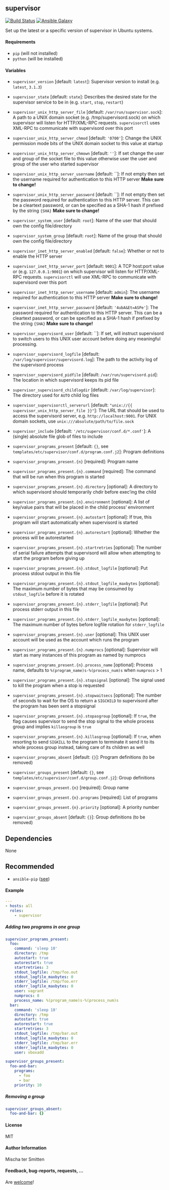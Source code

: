 ## supervisor

[![Build Status](https://travis-ci.org/Oefenweb/ansible-supervisor.svg?branch=master)](https://travis-ci.org/Oefenweb/ansible-supervisor) [![Ansible Galaxy](http://img.shields.io/badge/ansible--galaxy-supervisor-blue.svg)](https://galaxy.ansible.com/list#/roles/3238)

Set up the latest or a specific version of supervisor in Ubuntu systems.

#### Requirements

* `pip` (will not installed)
* `python` (will be installed)

#### Variables

* `supervisor_version` [default: `latest`]: Supervisor version to install (e.g. `latest`, `3.1.3`)
* `supervisor_state` [default: `state`]: Describes the desired state for the supervisor service to be in (e.g. `start`, `stop`, `restart`)
* `supervisor_unix_http_server_file` [default: `/var/run/supervisor.sock`]: A path to a UNIX domain socket (e.g. /tmp/supervisord.sock) on which supervisor will listen for HTTP/XML-RPC requests. `supervisorctl` uses XML-RPC to communicate with supervisord over this port
* `supervisor_unix_http_server_chmod` [default: `'0700'`]: Change the UNIX permission mode bits of the UNIX domain socket to this value at startup
* `supervisor_unix_http_server_chmown` [default: `''`]: If set change the user and group of the socket file to this value otherwise user the user and group of the user who started supervisor
* `supervisor_unix_http_server_username` [default: ``]: If not empty then set the username required for authentication to this HTTP server **Make sure to change!**
* `supervisor_unix_http_server_password` [default: ``]: If not empty then set the password required for authentication to this HTTP server. This can be a cleartext password, or can be specified as a SHA-1 hash if prefixed by the string `{SHA}` **Make sure to change!**

* `supervisor_system_user` [default: `root`]: Name of the user that should own the config file/directory
* `supervisor_system_group` [default: `root`]: Name of the group that should own the config file/directory

* `supervisor_inet_http_server_enabled` [default: `false`]: Whether or not to enable the HTTP server
* `supervisor_inet_http_server_port` [default: `9001`]: A TCP host:port value or (e.g. `127.0.0.1:9001`) on which supervisor will listen for HTTP/XML-RPC requests. `supervisorctl` will use XML-RPC to communicate with supervisord over this port
* `supervisor_inet_http_server_username` [default: `admin`]: The username required for authentication to this HTTP server **Make sure to change!**
* `supervisor_inet_http_server_password` [default: `'4ubA&Et=ASPe'`]: The password required for authentication to this HTTP server. This can be a cleartext password, or can be specified as a SHA-1 hash if prefixed by the string `{SHA}` **Make sure to change!**

* `supervisor_supervisord_user` [default: ``]: If set, will instruct supervisord to switch users to this UNIX user account before doing any meaningful processing.
* `supervisor_supervisord_logfile` [default: `/var/log/supervisor/supervisord.log`]: The path to the activity log of the supervisord process
* `supervisor_supervisord_pidfile` [default: `/var/run/supervisord.pid`]: The location in which supervisord keeps its pid file
* `supervisor_supervisord_childlogdir` [default: `/var/log/supervisor`]: The directory used for `AUTO` child log files

* `supervisor_supervisorctl_serverurl` [default: `"unix://{{ supervisor_unix_http_server_file }}"`]: The URL that should be used to access the supervisord server, e.g. `http://localhost:9001`. For UNIX domain sockets, use `unix:///absolute/path/to/file.sock`

* `supervisor_include` [default: `'/etc/supervisor/conf.d/*.conf'`]: A (single) absolute file glob of files to include

* `supervisor_programs_present` [default: `{}`, see `templates/etc/supervisor/conf.d/program.conf.j2`]: Program definitions
* `supervisor_programs_present.{n}` [required]: Program name
* `supervisor_programs_present.{n}.command` [required]: The command that will be run when this program is started
* `supervisor_programs_present.{n}.directory` [optional]: A directory to which supervisord should temporarily chdir before exec’ing the child
* `supervisor_programs_present.{n}.environment` [optional]: A list of key/value pairs that will be placed in the child process’ environment
* `supervisor_programs_present.{n}.autostart` [optional]: If true, this program will start automatically when supervisord is started
* `supervisor_programs_present.{n}.autorestart` [optional]: Whether the process will be autorestarted
* `supervisor_programs_present.{n}.startretries` [optional]: The number of serial failure attempts that supervisord will allow when attempting to start the program before giving up
* `supervisor_programs_present.{n}.stdout_logfile` [optional]: Put process stdout output in this file
* `supervisor_programs_present.{n}.stdout_logfile_maxbytes` [optional]: The maximum number of bytes that may be consumed by `stdout_logfile` before it is rotated
* `supervisor_programs_present.{n}.stderr_logfile` [optional]: Put process stderr output in this file
* `supervisor_programs_present.{n}.stderr_logfile_maxbytes` [optional]: The maximum number of bytes before logfile rotation for `stderr_logfile`
* `supervisor_programs_present.{n}.user` [optional]: This UNIX user account will be used as the account which runs the program
* `supervisor_programs_present.{n}.numprocs` [optional]: Supervisor will start as many instances of this program as named by numprocs
* `supervisor_programs_present.{n}.process_name` [optional]: Process name, defaults to `%(program_name)s-%(process_num)s` when `numprocs` > 1
* `supervisor_programs_present.{n}.stopsignal` [optional]: The signal used to kill the program when a stop is requested
* `supervisor_programs_present.{n}.stopwaitsecs` [optional]: The number of seconds to wait for the OS to return a `SIGCHILD` to supervisord after the program has been sent a stopsignal
* `supervisor_programs_present.{n}.stopasgroup` [optional]: If `true`, the flag causes supervisor to send the stop signal to the whole process group and implies `killasgroup` is `true`
* `supervisor_programs_present.{n}.killasgroup` [optional]: If `true`, when resorting to send `SIGKILL` to the program to terminate it send it to its whole process group instead, taking care of its children as well
* `supervisor_programs_absent` [default: `{}`]: Program definitions (to be removed)

* `supervisor_groups_present` [default: `{}`, see `templates/etc/supervisor/conf.d/group.conf.j2`]: Group definitions
* `supervisor_groups_present.{n}` [required]: Group name
* `supervisor_groups_present.{n}.programs` [required]: List of programs
* `supervisor_groups_present.{n}.priority` [optional]: A priority number
* `supervisor_groups_absent` [default: `{}`]: Group definitions (to be removed)

## Dependencies

None

## Recommended

* `ansible-pip` ([see](https://github.com/Oefenweb/ansible-pip))

#### Example

```yaml
---
- hosts: all
  roles:
    - supervisor
```

##### Adding two programs in one group

```yaml
supervisor_programs_present:
  foo:
    command: 'sleep 10'
    directory: /tmp
    autostart: true
    autorestart: true
    startretries: 3
    stdout_logfile: /tmp/foo.out
    stdout_logfile_maxbytes: 0
    stderr_logfile: /tmp/foo.err
    stderr_logfile_maxbytes: 0
    user: vagrant
    numprocs: 8
    process_name: %(program_name)s-%(process_num)s
  bar:
    command: 'sleep 10'
    directory: /tmp
    autostart: true
    autorestart: true
    startretries: 3
    stdout_logfile: /tmp/bar.out
    stdout_logfile_maxbytes: 0
    stderr_logfile: /tmp/bar.err
    stderr_logfile_maxbytes: 0
    user: vboxadd

supervisor_groups_present:
  foo-and-bar:
    programs:
      - foo
      - bar
    priority: 10
```

##### Removing a group

```yaml
supervisor_groups_absent:
  foo-and-bar: {}
```

#### License

MIT

#### Author Information

Mischa ter Smitten

#### Feedback, bug-reports, requests, ...

Are [welcome](https://github.com/Oefenweb/ansible-supervisor/issues)!
